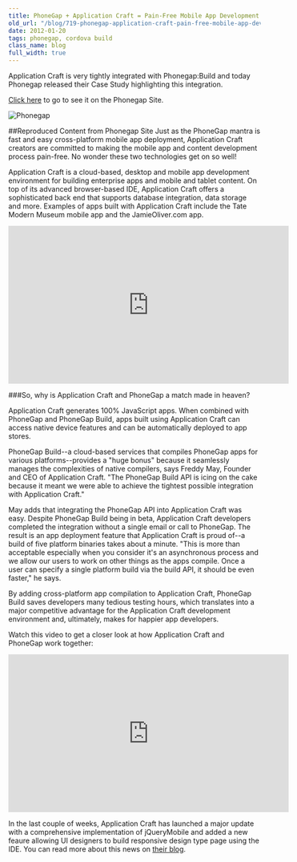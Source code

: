 ```yaml
---
title: PhoneGap + Application Craft = Pain-Free Mobile App Development
old_url: "/blog/719-phonegap-application-craft-pain-free-mobile-app-development"
date: 2012-01-20
tags: phonegap, cordova build
class_name: blog
full_width: true
---
```


Application Craft is very tightly integrated with Phonegap:Build and today Phonegap released their Case Study highlighting this integration.

<a href="http://phonegap.com/case/2011/11/07/phonegap-application-craft-pain-free-mobile-app-development/" target="_blank">Click here</a> to go to see it on the Phonegap Site.

![Phonegap](/img/blog/phonegap.gif "Phonegap Cordova integrated with Application Craft") 

##Reproduced Content from Phonegap Site
Just as the PhoneGap mantra is fast and easy cross-platform mobile app deployment, Application Craft creators are committed to making the mobile app and content development process pain-free. No wonder these two technologies get on so well!
 
Application Craft is a cloud-based, desktop and mobile app development environment for building enterprise apps and mobile and tablet content. On top of its advanced browser-based IDE, Application Craft offers a sophisticated back end that supports database integration, data storage and more. Examples of apps built with Application Craft include the Tate Modern Museum mobile app and the JamieOliver.com app.
 
<iframe allowfullscreen="" frameborder="0" height="315" src="http://www.youtube.com/embed/whvMQg2R-sI" width="560"></iframe>
 
###So, why is Application Craft and PhoneGap a match made in heaven?

Application Craft generates 100% JavaScript apps. When combined with PhoneGap and PhoneGap Build, apps built using Application Craft can access native device features and can be automatically deployed to app stores.

PhoneGap Build--a cloud-based services that compiles PhoneGap apps for various platforms--provides a "huge bonus" because it seamlessly manages the complexities of native compilers, says Freddy May, Founder and CEO of Application Craft. "The PhoneGap Build API is icing on the cake because it meant we were able to achieve the tightest possible integration with Application Craft."

May adds that integrating the PhoneGap API into Application Craft was easy. Despite PhoneGap Build being in beta, Application Craft developers completed the integration without a single email or call to PhoneGap. The result is an app deployment feature that Application Craft is proud of--a build of five platform binaries takes about a minute. "This is more than acceptable especially when you consider it's an asynchronous process and we allow our users to work on other things as the apps compile. Once a user can specify a single platform build via the build API, it should be even faster," he says.

By adding cross-platform app compilation to Application Craft, PhoneGap Build saves developers many tedious testing hours, which translates into a major competitive advantage for the Application Craft development environment and, ultimately, makes for happier app developers.

Watch this video to get a closer look at how Application Craft and PhoneGap work together:

<iframe allowfullscreen="" frameborder="0" height="315" src="http://www.youtube.com/embed/MPAaKYGipDo" width="560"></iframe>


In the last couple of weeks, Application Craft has launched a major update with a comprehensive implementation of jQueryMobile and added a new feaure allowing UI designers to build responsive design type page using the IDE. You can read more about this news on <a target="_blank" href="http://www.applicationcraft.com/blog">their blog</a>.